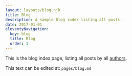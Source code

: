 ```yaml
---
layout: layouts/blog.njk
title: Blog
description: A sample Blog index listing all posts.
date: 2017-01-01
eleventyNavigation:
  key: blog
  title: Blog
  order: 1
---
```

This is the blog index page, listing all posts by all [authors](/authors/).

This text can be edited at: `pages/blog.md`
